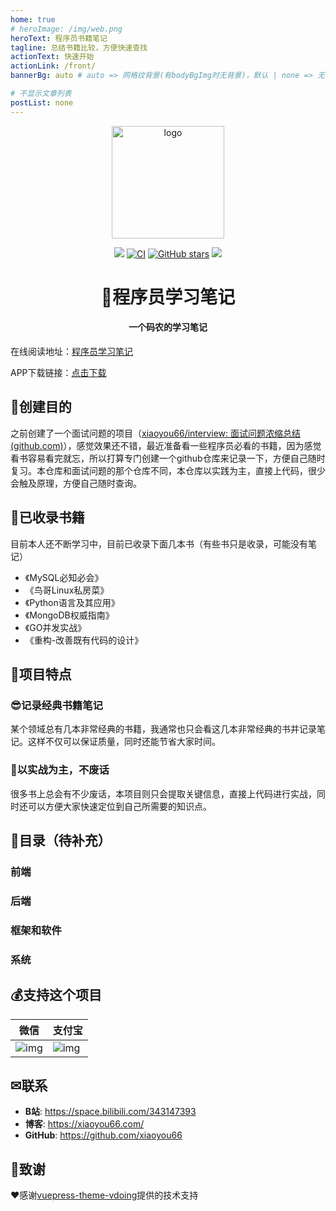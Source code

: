 ```yaml
---
home: true
# heroImage: /img/web.png
heroText: 程序员书籍笔记
tagline: 总结书籍比较，方便快速查找
actionText: 快速开始
actionLink: /front/
bannerBg: auto # auto => 网格纹背景(有bodyBgImg时无背景)，默认 | none => 无 | '大图地址' | background: 自定义背景样式       提示：如发现文本颜色不适应你的背景时可以到palette.styl修改$bannerTextColor变量

# 不显示文章列表
postList: none
---
```


<p align="center"><a href="http://code.xiaoyou66.com/" target="_blank" rel="noopener noreferrer"><img width="180" src="http://code.xiaoyou66.com/img/study.png" alt="logo"></a></p>

<p align="center">
    <a href="http://code.xiaoyou66.com/"> <img src="https://badgen.net/badge/%E5%B0%8F%E6%B8%B8/%E5%9C%A8%E7%BA%BF%E9%98%85%E8%AF%BB?icon=sourcegraph"></a>
  <a href="https://github.com/xiaoyou66/code-learn/actions?query=workflow%3ACI"><img src="https://github.com/xiaoyou66/code-learn/workflows/CI/badge.svg" alt="CI"></a>
  <a href="https://github.com/xiaoyou66/code-learn"><img src="https://img.shields.io/github/stars/xiaoyou66/code-learn?logo=ReverbNation&logoColor=rgba(255,255,255,.6)" alt="GitHub stars"></a>
   <a href="https://github.com/xiaoyou66/code-learn"> <img src="https://badgen.net/github/forks/xiaoyou66/code-learn?icon=github"></a>
<h1 align="center">📖程序员学习笔记</h1>
<h4 align="center">一个码农的学习笔记</h4>


在线阅读地址：[程序员学习笔记](http://code.xiaoyou66.com/)

APP下载链接：[点击下载](https://www.yd-mobile.cn/pack/download?versionId=4291&packName=com.xiaoyou.code)

## 🍭创建目的

之前创建了一个面试问题的项目（[xiaoyou66/interview: 面试问题浓缩总结 (github.com)](https://github.com/xiaoyou66/interview)），感觉效果还不错，最近准备看一些程序员必看的书籍，因为感觉看书容易看完就忘，所以打算专门创建一个github仓库来记录一下，方便自己随时复习。本仓库和面试问题的那个仓库不同，本仓库以实践为主，直接上代码，很少会触及原理，方便自己随时查询。

## 🤩已收录书籍

目前本人还不断学习中，目前已收录下面几本书（有些书只是收录，可能没有笔记）

- 《MySQL必知必会》
- 《鸟哥Linux私房菜》
- 《Python语言及其应用》
- 《MongoDB权威指南》
- 《GO并发实战》
- 《重构-改善既有代码的设计》

## 🍗项目特点

### 😎记录经典书籍笔记

某个领域总有几本非常经典的书籍，我通常也只会看这几本非常经典的书并记录笔记。这样不仅可以保证质量，同时还能节省大家时间。

### 🔨以实战为主，不废话

很多书上总会有不少废话，本项目则只会提取关键信息，直接上代码进行实战，同时还可以方便大家快速定位到自己所需要的知识点。

## 🔖目录（待补充）

### 前端

### 后端

### 框架和软件

### 系统

## 💰支持这个项目

| 微信                                                         | 支付宝                                                       |
| ------------------------------------------------------------ | ------------------------------------------------------------ |
| ![img](https://img.xiaoyou66.com/images/2020/03/01/ySH4.png) | ![img](https://img.xiaoyou66.com/images/2020/03/01/yJWT.jpg) |

##  ✉联系

- **B站**: <https://space.bilibili.com/343147393>
- **博客**: <https://xiaoyou66.com/>
- **GitHub**: <https://github.com/xiaoyou66>

## 🎁致谢

❤️感谢[vuepress-theme-vdoing](https://github.com/xugaoyi/vuepress-theme-vdoing)提供的技术支持

